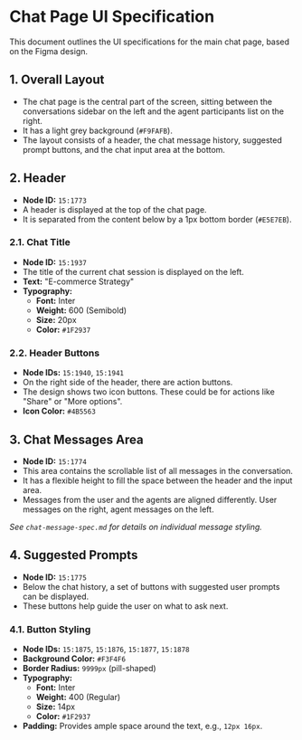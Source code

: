 # Chat Page UI Specification

This document outlines the UI specifications for the main chat page, based on the Figma design.

## 1. Overall Layout

- The chat page is the central part of the screen, sitting between the conversations sidebar on the left and the agent participants list on the right.
- It has a light grey background (`#F9FAFB`).
- The layout consists of a header, the chat message history, suggested prompt buttons, and the chat input area at the bottom.

## 2. Header

- **Node ID:** `15:1773`
- A header is displayed at the top of the chat page.
- It is separated from the content below by a 1px bottom border (`#E5E7EB`).

### 2.1. Chat Title

- **Node ID:** `15:1937`
- The title of the current chat session is displayed on the left.
- **Text:** "E-commerce Strategy"
- **Typography:**
  - **Font:** Inter
  - **Weight:** 600 (Semibold)
  - **Size:** 20px
  - **Color:** `#1F2937`

### 2.2. Header Buttons

- **Node IDs:** `15:1940`, `15:1941`
- On the right side of the header, there are action buttons.
- The design shows two icon buttons. These could be for actions like "Share" or "More options".
- **Icon Color:** `#4B5563`

## 3. Chat Messages Area

- **Node ID:** `15:1774`
- This area contains the scrollable list of all messages in the conversation.
- It has a flexible height to fill the space between the header and the input area.
- Messages from the user and the agents are aligned differently. User messages on the right, agent messages on the left.

*See `chat-message-spec.md` for details on individual message styling.*

## 4. Suggested Prompts

- **Node ID:** `15:1775`
- Below the chat history, a set of buttons with suggested user prompts can be displayed.
- These buttons help guide the user on what to ask next.

### 4.1. Button Styling

- **Node IDs:** `15:1875`, `15:1876`, `15:1877`, `15:1878`
- **Background Color:** `#F3F4F6`
- **Border Radius:** `9999px` (pill-shaped)
- **Typography:**
  - **Font:** Inter
  - **Weight:** 400 (Regular)
  - **Size:** 14px
  - **Color:** `#1F2937`
- **Padding:** Provides ample space around the text, e.g., `12px 16px`. 